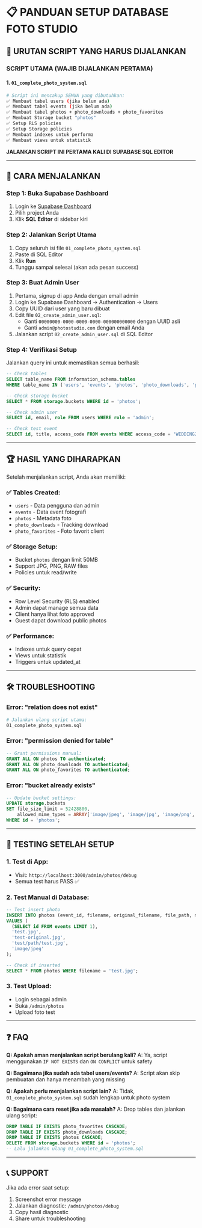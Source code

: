 # 📋 PANDUAN SETUP DATABASE FOTO STUDIO

## 🚀 URUTAN SCRIPT YANG HARUS DIJALANKAN

### **SCRIPT UTAMA (WAJIB DIJALANKAN PERTAMA)**

#### **1. `01_complete_photo_system.sql`** 
```bash
# Script ini mencakup SEMUA yang dibutuhkan:
✅ Membuat tabel users (jika belum ada)
✅ Membuat tabel events (jika belum ada) 
✅ Membuat tabel photos + photo_downloads + photo_favorites
✅ Membuat Storage bucket "photos"
✅ Setup RLS policies
✅ Setup Storage policies
✅ Membuat indexes untuk performa
✅ Membuat views untuk statistik
```

**JALANKAN SCRIPT INI PERTAMA KALI DI SUPABASE SQL EDITOR**

---

## 📝 CARA MENJALANKAN

### **Step 1: Buka Supabase Dashboard**
1. Login ke [Supabase Dashboard](https://supabase.com/dashboard)
2. Pilih project Anda
3. Klik **SQL Editor** di sidebar kiri

### **Step 2: Jalankan Script Utama**
1. Copy seluruh isi file `01_complete_photo_system.sql`
2. Paste di SQL Editor
3. Klik **Run** 
4. Tunggu sampai selesai (akan ada pesan success)

### **Step 3: Buat Admin User**
1. Pertama, signup di app Anda dengan email admin
2. Login ke Supabase Dashboard → Authentication → Users  
3. Copy UUID dari user yang baru dibuat
4. Edit file `02_create_admin_user.sql`:
   - Ganti `00000000-0000-0000-0000-000000000000` dengan UUID asli
   - Ganti `admin@photostudio.com` dengan email Anda
5. Jalankan script `02_create_admin_user.sql` di SQL Editor

### **Step 4: Verifikasi Setup**
Jalankan query ini untuk memastikan semua berhasil:
```sql
-- Check tables
SELECT table_name FROM information_schema.tables 
WHERE table_name IN ('users', 'events', 'photos', 'photo_downloads', 'photo_favorites');

-- Check storage bucket
SELECT * FROM storage.buckets WHERE id = 'photos';

-- Check admin user
SELECT id, email, role FROM users WHERE role = 'admin';

-- Check test event
SELECT id, title, access_code FROM events WHERE access_code = 'WEDDING2024';
```

---

## 🏆 HASIL YANG DIHARAPKAN

Setelah menjalankan script, Anda akan memiliki:

### **✅ Tables Created:**
- `users` - Data pengguna dan admin
- `events` - Data event fotografi  
- `photos` - Metadata foto
- `photo_downloads` - Tracking download
- `photo_favorites` - Foto favorit client

### **✅ Storage Setup:**
- Bucket `photos` dengan limit 50MB
- Support JPG, PNG, RAW files
- Policies untuk read/write

### **✅ Security:**
- Row Level Security (RLS) enabled
- Admin dapat manage semua data
- Client hanya lihat foto approved
- Guest dapat download public photos

### **✅ Performance:**
- Indexes untuk query cepat
- Views untuk statistik
- Triggers untuk updated_at

---

## 🛠️ TROUBLESHOOTING

### **Error: "relation does not exist"**
```bash
# Jalankan ulang script utama:
01_complete_photo_system.sql
```

### **Error: "permission denied for table"**
```sql
-- Grant permissions manual:
GRANT ALL ON photos TO authenticated;
GRANT ALL ON photo_downloads TO authenticated;
GRANT ALL ON photo_favorites TO authenticated;
```

### **Error: "bucket already exists"**
```sql
-- Update bucket settings:
UPDATE storage.buckets 
SET file_size_limit = 52428800,
    allowed_mime_types = ARRAY['image/jpeg', 'image/jpg', 'image/png', 'image/webp', 'image/gif', 'image/tiff', 'application/octet-stream']
WHERE id = 'photos';
```

---

## 🧪 TESTING SETELAH SETUP

### **1. Test di App:**
- Visit: `http://localhost:3000/admin/photos/debug`
- Semua test harus PASS ✅

### **2. Test Manual di Database:**
```sql
-- Test insert photo
INSERT INTO photos (event_id, filename, original_filename, file_path, mime_type)
VALUES (
  (SELECT id FROM events LIMIT 1),
  'test.jpg',
  'test-original.jpg', 
  'test/path/test.jpg',
  'image/jpeg'
);

-- Check if inserted
SELECT * FROM photos WHERE filename = 'test.jpg';
```

### **3. Test Upload:**
- Login sebagai admin
- Buka `/admin/photos` 
- Upload foto test

---

## ❓ FAQ

**Q: Apakah aman menjalankan script berulang kali?**
A: Ya, script menggunakan `IF NOT EXISTS` dan `ON CONFLICT` untuk safety

**Q: Bagaimana jika sudah ada tabel users/events?**
A: Script akan skip pembuatan dan hanya menambah yang missing

**Q: Apakah perlu menjalankan script lain?**
A: Tidak, `01_complete_photo_system.sql` sudah lengkap untuk photo system

**Q: Bagaimana cara reset jika ada masalah?**
A: Drop tables dan jalankan ulang script:
```sql
DROP TABLE IF EXISTS photo_favorites CASCADE;
DROP TABLE IF EXISTS photo_downloads CASCADE; 
DROP TABLE IF EXISTS photos CASCADE;
DELETE FROM storage.buckets WHERE id = 'photos';
-- Lalu jalankan ulang 01_complete_photo_system.sql
```

---

## 📞 SUPPORT

Jika ada error saat setup:
1. Screenshot error message
2. Jalankan diagnostic: `/admin/photos/debug`
3. Copy hasil diagnostic
4. Share untuk troubleshooting